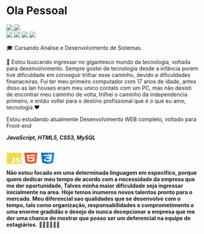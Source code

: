 # Ola Pessoal 

 <div>
  <a href="https://github.com/Wellington-Nobre">
  <img height="140em" src="https://github-readme-stats.vercel.app/api?username=wellpt&show_icons=true&theme=dark&include_all_commits=true&count_private=true"/>
  <img height="140em" src="https://github-readme-stats.vercel.app/api/top-langs/?username=wellpt&layout=compact&langs_count=7&theme=dark"/>
</div>
  
   <div> 
  <a href = "mailto:wellington.multilaser@gmail.com"><img src="https://img.shields.io/badge/-Gmail-%23333?style=for-the-badge&logo=gmail&logoColor=white" target="_black"></a>
  <a href="https://www.linkedin.com/in/wellington-nobre-9029b9167" target="_blank"><img src="https://img.shields.io/badge/-LinkedIn-%230077B5?style=for-the-badge&logo=linkedin&logoColor=white" target="_blank"></a> 
    <a href = "https://api.whatsapp.com/send?phone=5521985931917&text=Ola%20Mundo%20%5E%5E"><img src="https://img.shields.io/badge/WhatsApp-25D366?style=for-the-badge&logo=whatsapp&logoColor=white" target="_black"></a>
    <a href="@Nobrew" target="_blank"><img src="https://img.shields.io/badge/Telegram-2CA5E0?style=for-the-badge&logo=telegram&logoColor=white" target="_blank"></a> 
    
  </div>
 
🎓 Cursando Analise e Desenvolvimento de Sistemas.
 
🔎 Estou buscando ingressar no gigantesco mundo da tecnologia, voltada para desenvolvimento. Sempre gostei de tecnologia desde a infância porem tive dificuldade em conseguir trilhar esse caminho, devido a dificuldades finanaceiras. Fui ter meu primeiro computador com 17 anos de idade, antes disso as lan houses eram meu unico contato com um PC, mas não desisti de encontrar meu caminho de volta, trilhei o caminho da independencia primeiro, e então voltei para o destino profissional que é o que eu amo, tecnologia ❤️

 Estou estudando atualmente Desenvolvimento WEB completo, voltado para Front-end
 
 <i><b>JavaScript, HTML5, CSS3, MySQL</i></b>  
 
   <div style="display: inline_block"><br>
  <img align="center" alt="Rafa-Js" height="30" width="40" src="https://raw.githubusercontent.com/devicons/devicon/master/icons/javascript/javascript-plain.svg">
  <img align="center" alt="Rafa-HTML" height="30" width="40" src="https://raw.githubusercontent.com/devicons/devicon/master/icons/html5/html5-original.svg">
  <img align="center" alt="Rafa-CSS" height="30" width="40" src="https://raw.githubusercontent.com/devicons/devicon/master/icons/css3/css3-original.svg">
</div>
 
 
<b> Não estou focado em uma determinada linguagem em especifico, porque quero dedicar meu tempo de acordo com a necessidade da empresa que me der oportunidade, Talves minha maior dificuldade seja ingressar inicialmente na area. Hoje temos inumeros novos talentos pronto para o mercado. Meu diferencial sao qualidades que se desenvolve com o tempo, tals como organização, responsabilidades e comprometimento e uma enorme gradidão e desejo de nunca decepcionar a empresa que me der uma chance de mostrar que posso ser um deferencial na equipe de estagiários.</b> 👨‍🎓👨‍🎓👨‍🎓
